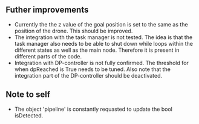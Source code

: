 ## Futher improvements
- Currently the the z value of the goal position is set to the same as the position of the drone. This should be improved.
- The integration with the task manager is not tested. The idea is that the task manager also needs to be able to shut down while loops within the different states as well as the main node. Therefore it is present in different parts of the code.
- Integration with DP-controller is not fully confirmed. The threshold for when dpReached is True needs to be tuned. Also note that the integration part of the DP-controller should be deactivated.

## Note to self
- The object 'pipeline' is constantly requasted to update the bool isDetected. 